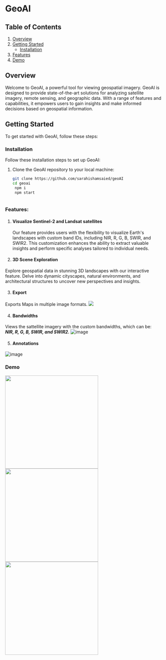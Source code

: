 # GeoAI

## Table of Contents
1. [Overview](#overview)
2. [Getting Started](#getting-started)
   - [Installation](#installation)
3. [Features](#features)
4. [Demo](#demo)

## Overview
Welcome to GeoAI, a powerful tool for viewing geospatial imagery. GeoAI is designed to provide state-of-the-art solutions for analyzing satellite imagery, remote sensing, and geographic data. With a range of features and capabilities, it empowers users to gain insights and make informed decisions based on geospatial information.

## Getting Started
To get started with GeoAI, follow these steps:



### Installation
Follow these installation steps to set up GeoAI:

1. Clone the GeoAI repository to your local machine:
   ```bash
   git clone https://github.com/sarahishamsaied/geoAI
   cd geoai
    npm i
    npm start  



### Features:
1. #### Visualize Sentinel-2 and Landsat satellites
      Our feature provides users with the flexibility to visualize Earth's landscapes with custom band IDs, including NIR, R, G, B, SWIR, and SWIR2. This customization enhances the ability to extract valuable insights and perform specific analyses tailored to individual needs.
2. #### 3D Scene Exploration
Explore geospatial data in stunning 3D landscapes with our interactive feature. Delve into dynamic cityscapes, natural environments, and architectural structures to uncover new perspectives and insights.

3. #### Export
Exports Maps in multiple image formats.
<img src = "https://github.com/sarahishamsaied/geoAI/assets/71923204/a04681c2-1fb5-4817-8e9b-30eb8afce7ba" />

4. #### Bandwidths
Views the sattellite imagery with the custom bandwidths, which can be: ***NIR, R, G, B, SWIR, and SWIR2.***
![image](https://github.com/sarahishamsaied/geoAI/assets/71923204/799c7b9d-13b7-4b18-adec-00dad3d50e81)


5. #### Annotations
![image](https://github.com/sarahishamsaied/geoAI/assets/71923204/eded4a2a-ce10-41d1-a989-6539d9fc0d46)



### Demo
<p align="left">
  <img src="https://main.d3npjzgrmrer43.amplifyapp.com/mobile%20(1).png" width="300px" />
<img src="https://main.d3npjzgrmrer43.amplifyapp.com/mobile.png" width="300px" />
<img src="https://main.d3npjzgrmrer43.amplifyapp.com/mobile%20(2).png" width="300px" />
</p>


